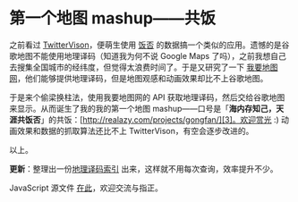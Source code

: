 # 第一个地图 mashup——共饭

之前看过 [TwitterVison][0]，便萌生使用 [饭否][1] 的数据搞一个类似的应用。遗憾的是谷歌地图不能使用地理译码（知道我为何不说 Google Maps 了吗），之前我想自己去搜集全国城市的经纬度，但觉得太浪费时间了。于是又研究了一下 [我要地图网][2]，他们能够提供地理译码，但是地图观感和动画效果却比不上谷歌地图。

于是来个偷梁换柱法，使用我要地图网的 API 获取地理译码，然后交给谷歌地图来显示。从而诞生了我的我的第一个地图 mashup——口号是「**海内存知己，天涯共饭否**」的共饭：[http://realazy.com/projects/gongfan/][3]。欢迎赏光 :) 动画效果和数据的抓取算法还比不上 TwitterVison，有空会逐步改进的。

以上。

**更新**：整理出一份[地理译码索引][4] 出来，这样就不用每次查询，效率提升不少。

JavaScript 源文件 [在此][5]，欢迎交流与指正。

[0]: http://twittervision.com
[1]: http://fanfou.com
[2]: http://51ditu.com/
[3]: http://realazy.com/projects/gongfan/
[4]: http://realazy.com/projects/gongfan/js/geocode.js
[5]: http://realazy.com/projects/gongfan/js/gongfan.js
